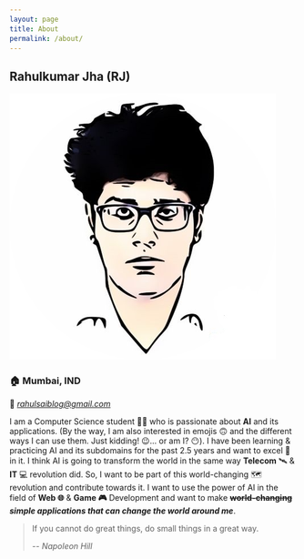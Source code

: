 ```yaml
---
layout: page
title: About
permalink: /about/
---
```

## Rahulkumar Jha (RJ)
![](https://github.com/Rahul240499/rahulsaiblog/blob/master/images/author-image.png?raw=true)
### :house: Mumbai, IND
:email: *rahulsaiblog@gmail.com*

I am a Computer Science student :man_technologist: who is passionate about **AI** and its applications. (By the way, I am also interested in emojis :upside_down_face:⁣ and the different ways I can use them. Just kidding! :wink:... or am I? :no_mouth:). I have been learning & practicing AI and its subdomains for the past 2.5 years and want to excel :rocket: in it.  I think AI is going to transform the world in the same way **Telecom** :artificial_satellite: & **IT** :computer: revolution did. So, I want to be part of this world-changing :world_map: revolution and contribute towards it. I want to use the power of AI in the field of **Web :globe_with_meridians:** & **Game :video_game:** Development and want to make **~~world-changing~~** ***simple applications that can change the world around me***. 

> If you cannot do great things, do small things in a great way.
>
> -- <cite>Napoleon Hill</cite>
